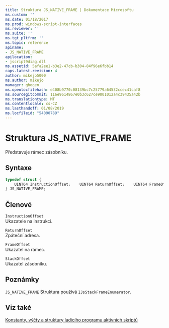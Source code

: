 ```yaml
---
title: Struktura JS_NATIVE_FRAME | Dokumentace Microsoftu
ms.custom: ''
ms.date: 01/18/2017
ms.prod: windows-script-interfaces
ms.reviewer: ''
ms.suite: ''
ms.tgt_pltfrm: ''
ms.topic: reference
apiname:
- JS_NATIVE_FRAME
apilocation:
- jscript9diag.dll
ms.assetid: 5afa2ee1-b3e2-47cb-b304-84f96e6fbb14
caps.latest.revision: 4
author: mikejo5000
ms.author: mikejo
manager: ghogen
ms.openlocfilehash: e408b9770c08139bc7c25779a64532ccec41caf8
ms.sourcegitcommit: 116e9614867e0b3c627ce9001012a4c39435a42b
ms.translationtype: MT
ms.contentlocale: cs-CZ
ms.lasthandoff: 01/08/2019
ms.locfileid: "54090789"
---
```

# <a name="jsnativeframe-structure"></a>Struktura JS_NATIVE_FRAME
Představuje rámec zásobníku.  
  
## <a name="syntax"></a>Syntaxe  
  
```cpp
typedef struct {  
    UINT64 InstructionOffset;    UINT64 ReturnOffset;    UINT64 FrameOffset;    UINT64 StackOffset;  
} JS_NATIVE_FRAME;  
```  
  
## <a name="members"></a>Členové  
 `InstructionOffset`  
 Ukazatele na instrukci.  
  
 `ReturnOffset`  
 Zpáteční adresa.  
  
 `FrameOffset`  
 Ukazatel na rámec.  
  
 `StackOffset`  
 Ukazatel zásobníku.  
  
## <a name="remarks"></a>Poznámky  
 `JS_NATIVE_FRAME` Struktura používá `IJsStackFrameEnumerator`.  
  
## <a name="see-also"></a>Viz také  
 [Konstanty, výčty a struktury ladicího programu aktivních skriptů](../../winscript/reference/active-script-debugger-constants-enumerations-and-structures.md)